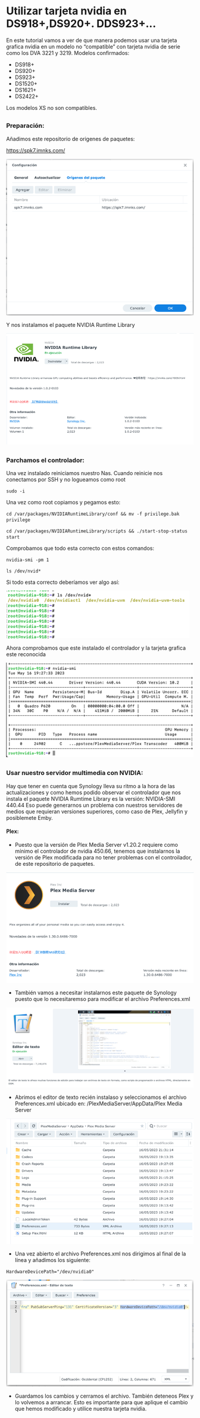 # Utilizar tarjeta nvidia en DS918+,DS920+. DDS923+...

En este tutorial vamos a ver de que manera podemos usar una tarjeta grafica nvidia en un modelo no “compatible” con tarjeta nvidia de serie como los DVA 3221 y 3219.
Modelos confirmados:
-	DS918+
-	DS920+
-	DS923+
-	DS1520+
-	DS1621+
-	DS2422+

Los modelos XS no son compatibles.

##
### Preparación:

Añadimos este repositorio de origenes de paquetes:

https://spk7.imnks.com/


![This is an image](imagenes/nvidia1.png)


Y nos instalamos el paquete NVIDIA Runtime Library

![This is an image](imagenes/nvidia2.png)

##
### Parchamos el controlador:

Una vez instalado reiniciamos nuestro Nas. Cuando reinicie nos conectamos por SSH y no logueamos como root

```
sudo -i
```
Una vez como root copiamos y pegamos esto:
```
cd /var/packages/NVIDIARuntimeLibrary/conf && mv -f privilege.bak privilege
```

```
cd /var/packages/NVIDIARuntimeLibrary/scripts && ./start-stop-status start
```

Comprobamos que todo esta correcto con estos comandos:

```
nvidia-smi -pm 1
```

```
ls /dev/nvid*
```
Si todo esta correcto deberíamos ver algo así:

![This is an image](imagenes/nvidia3.png)

Ahora comprobamos que este instalado el controlador y la tarjeta grafica este reconocida

![This is an image](imagenes/nvidia4.png)


##


### Usar nuestro servidor multimedia con NVIDIA:

Hay que tener en cuenta que Synology lleva su ritmo a la hora de las actualizaciones y como hemos podido observar el controlador que nos instala el paquete NVIDIA Rumtime Library es la versión: NVIDIA-SMI 440.44
Eso puede generarnos un problema con nuestros servidores de medios que requieran versiones superiores, como caso de Plex, Jellyfin y posiblemete Emby.


#### Plex:

- Puesto que la versión de Plex Media Server v1.20.2 requiere como mínimo el controlador de nvidia 450.66, tenemos que instalarnos la versión de Plex modificada para no tener problemas con el controilador, de este repositorio de paquetes.

![This is an image](imagenes/nvidia5.png)


- También vamos a necesitar instalarnos este paquete de Synology puesto que lo necesitaremso para modificar el archivo Preferences.xml


![This is an image](imagenes/nvidia6.png)


- Abrimos el editor de texto recién instalaso y seleccionamos el archivo Preferences.xml ubicado en: /PlexMediaServer/AppData/Plex Media Server


![This is an image](imagenes/nvidia7.png)


- Una vez abierto el archivo Preferences.xml nos dirigimos al final de la línea y añadimos los siguiente:

```
HardwareDevicePath="/dev/nvidia0"
```


![This is an image](imagenes/nvidia8.png)


- Guardamos los cambios y cerramos el archivo. También deteneos Plex y lo volvemos a arrancar. Esto es importante para que aplique el cambio que hemos modificado y utilice nuestra tarjeta nvidia.
